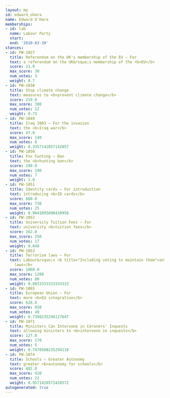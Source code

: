 ```yaml
---
layout: mp
id: edward_ohara
name: Edward O'Hara
memberships:
- id: lab
  name: Labour Party
  start: 
  end: '2010-03-30'
stances:
- id: PW-1027
  title: Referendum on the UK's membership of the EU — For
  text: a referendum on the UK&rsquo;s membership of the <b>EU</b>
  score: 21.0
  max_score: 30
  num_votes: 3
  weight: 0.7
- id: PW-1030
  title: Stop climate change
  text: measures to <b>prevent climate change</b>
  score: 219.0
  max_score: 300
  num_votes: 22
  weight: 0.73
- id: PW-1049
  title: Iraq 2003 — For the invasion
  text: the <b>Iraq war</b>
  score: 47.0
  max_score: 140
  num_votes: 6
  weight: 0.3357142857142857
- id: PW-1050
  title: Fox hunting — Ban
  text: the <b>hunting ban</b>
  score: 190.0
  max_score: 190
  num_votes: 7
  weight: 1.0
- id: PW-1051
  title: Identity cards — For introduction
  text: introducing <b>ID cards</b>
  score: 660.0
  max_score: 730
  num_votes: 25
  weight: 0.9041095890410958
- id: PW-1052
  title: University Tuition Fees — For
  text: university <b>tuition fees</b>
  score: 162.0
  max_score: 250
  num_votes: 17
  weight: 0.648
- id: PW-1053
  title: Terrorism laws — For
  text: Labour&rsquo;s <b title="Including voting to maintain them">anti-terrorism
    laws</b>
  score: 1060.0
  max_score: 1200
  num_votes: 80
  weight: 0.8833333333333333
- id: PW-1065
  title: European Union — For
  text: more <b>EU integration</b>
  score: 628.0
  max_score: 850
  num_votes: 49
  weight: 0.7388235294117647
- id: PW-1071
  title: Ministers Can Intervene in Coroners' Inquests
  text: allowing ministers to <b>intervene in inquests</b>
  score: 127.0
  max_score: 170
  num_votes: 5
  weight: 0.7470588235294118
- id: PW-1074
  title: Schools — Greater Autonomy
  text: greater <b>autonomy for schools</b>
  score: 402.0
  max_score: 420
  num_votes: 22
  weight: 0.9571428571428572
autogenerated: true
---
```

